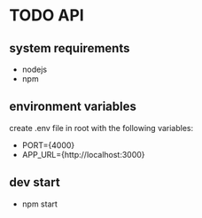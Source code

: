 # TODO API

## system requirements

- nodejs
- npm

## environment variables

create .env file in root with the following variables:

- PORT={4000}
- APP_URL={http://localhost:3000}

## dev start

- npm start
